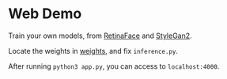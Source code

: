 # Web Demo

Train your own models, from [RetinaFace](../retinaface) and [StyleGan2](../stylegan2-ada-pytorch).

Locate the weights in [weights](./weights), and fix ```inference.py```.

After running ```python3 app.py```, you can access to ```localhost:4000```.